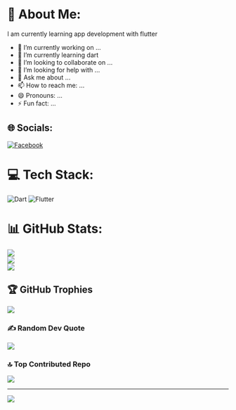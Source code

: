 # 💫 About Me:
l am currently learning app development with flutter
- 🔭 I’m currently working on ...
- 🌱 I’m currently learning dart
- 👯 I’m looking to collaborate on ...
- 🤔 I’m looking for help with ...
- 💬 Ask me about ...
- 📫 How to reach me: ...
- 😄 Pronouns: ...
- ⚡ Fun fact: ...

## 🌐 Socials:
[![Facebook](https://img.shields.io/badge/Facebook-%231877F2.svg?logo=Facebook&logoColor=white)](https://facebook.com/mdayanislam7753) 

# 💻 Tech Stack:
![Dart](https://img.shields.io/badge/dart-%230175C2.svg?style=for-the-badge&logo=dart&logoColor=white) ![Flutter](https://img.shields.io/badge/Flutter-%2302569B.svg?style=for-the-badge&logo=Flutter&logoColor=white)
# 📊 GitHub Stats:
![](https://github-readme-stats.vercel.app/api?username=mdnoman58&theme=vue-dark&hide_border=true&include_all_commits=true&count_private=true)<br/>
![](https://github-readme-streak-stats.herokuapp.com/?user=mdnoman58&theme=vue-dark&hide_border=true)<br/>
![](https://github-readme-stats.vercel.app/api/top-langs/?username=mdnoman58&theme=vue-dark&hide_border=true&include_all_commits=true&count_private=true&layout=compact)

## 🏆 GitHub Trophies
![](https://github-profile-trophy.vercel.app/?username=mdnoman58&theme=radical&no-frame=false&no-bg=true&margin-w=4)

### ✍️ Random Dev Quote
![](https://quotes-github-readme.vercel.app/api?type=horizontal&theme=radical)

### 🔝 Top Contributed Repo
![](https://github-contributor-stats.vercel.app/api?username=mdnoman58&limit=5&theme=dark&combine_all_yearly_contributions=true)

---
[![](https://visitcount.itsvg.in/api?id=mdnoman58&icon=0&color=0)](https://visitcount.itsvg.in)

<!-- Proudly created with GPRM ( https://gprm.itsvg.in ) -->
